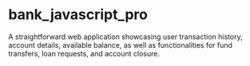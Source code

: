# bank_javascript_pro
A straightforward web application showcasing user transaction history, account details, available balance, as well as functionalities for fund transfers, loan requests, and account closure.

